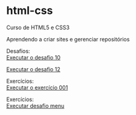# html-css
 Curso de HTML5 e CSS3

 Aprendendo a criar sites e gerenciar repositórios


Desafios: <br>
<a href="https://marciliorogerio.github.io/html-css/Desafios/Desafio10/desafio10.html " target="_blank">Executar o desafio 10</a>

<a href="https://marciliorogerio.github.io/html-css/Desafios/desafio12/cordel.html " target="_blank">Executar o desafio 12</a>

Exercícios: <br>
<a href="https://marciliorogerio.github.io/html-css/Exercicios/Ex001/index.html" target="_blank">Executar o exercício 001</a>

Exercícios: <br>
<a href="https://marciliorogerio.github.io/html-css/Desafios/Desafiomenu/index02.html" target="_blank">Executar desafio menu</a>
